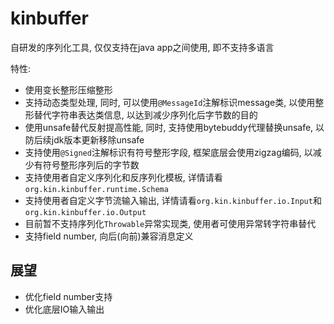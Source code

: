 # **kinbuffer**
自研发的序列化工具, 仅仅支持在java app之间使用, 即不支持多语言

特性:
* 使用变长整形压缩整形
* 支持动态类型处理, 同时, 可以使用`@MessageId`注解标识message类, 以使用整形替代字符串表达类信息, 以达到减少序列化后字节数的目的
* 使用unsafe替代反射提高性能, 同时, 支持使用bytebuddy代理替换unsafe, 以防后续jdk版本更新移除unsafe
* 支持使用`@Signed`注解标识有符号整形字段, 框架底层会使用zigzag编码, 以减少有符号整形序列后的字节数
* 支持使用者自定义序列化和反序列化模板, 详情请看`org.kin.kinbuffer.runtime.Schema`
* 支持使用者自定义字节流输入输出, 详情请看`org.kin.kinbuffer.io.Input`和`org.kin.kinbuffer.io.Output`
* 目前暂不支持序列化`Throwable`异常实现类, 使用者可使用异常转字符串替代
* 支持field number, 向后(向前)兼容消息定义

## 展望
* 优化field number支持
* 优化底层IO输入输出